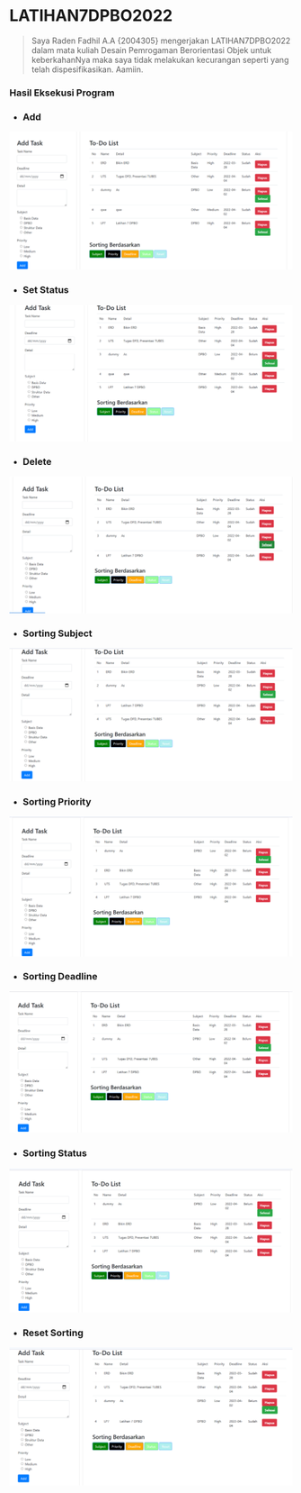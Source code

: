 # LATIHAN7DPBO2022
>Saya Raden Fadhil A.A {2004305} mengerjakan LATIHAN7DPBO2022 dalam mata kuliah Desain Pemrogaman Berorientasi Objek untuk keberkahanNya maka saya tidak melakukan kecurangan seperti yang telah dispesifikasikan. Aamiin.
### Hasil Eksekusi Program 
- ### Add
![ScreenShots 1](https://github.com/Gonken-GN/LATIHAN7DPBO2022/blob/main/Screenshoots/Add.png)
- ### Set Status
![ScreenShots 2](https://github.com/Gonken-GN/LATIHAN7DPBO2022/blob/main/Screenshoots/Status.png)
- ### Delete
![ScreenShots 3](https://github.com/Gonken-GN/LATIHAN7DPBO2022/blob/main/Screenshoots/Delete.png)
- ### Sorting Subject
![ScreenShots 4](https://github.com/Gonken-GN/LATIHAN7DPBO2022/blob/main/Screenshoots/Sorting%20Subject.png)
- ### Sorting Priority
![ScreenShots 5](https://github.com/Gonken-GN/LATIHAN7DPBO2022/blob/main/Screenshoots/Sorting%20prior.png)
- ### Sorting Deadline
![ScreenShots 6](https://github.com/Gonken-GN/LATIHAN7DPBO2022/blob/main/Screenshoots/Sorting%20Deadline.png)
- ### Sorting Status
![ScreenShots 4](https://github.com/Gonken-GN/LATIHAN7DPBO2022/blob/main/Screenshoots/Sorting%20Stat.png)
- ### Reset Sorting
![ScreenShots 4](https://github.com/Gonken-GN/LATIHAN7DPBO2022/blob/main/Screenshoots/Reset.png)
